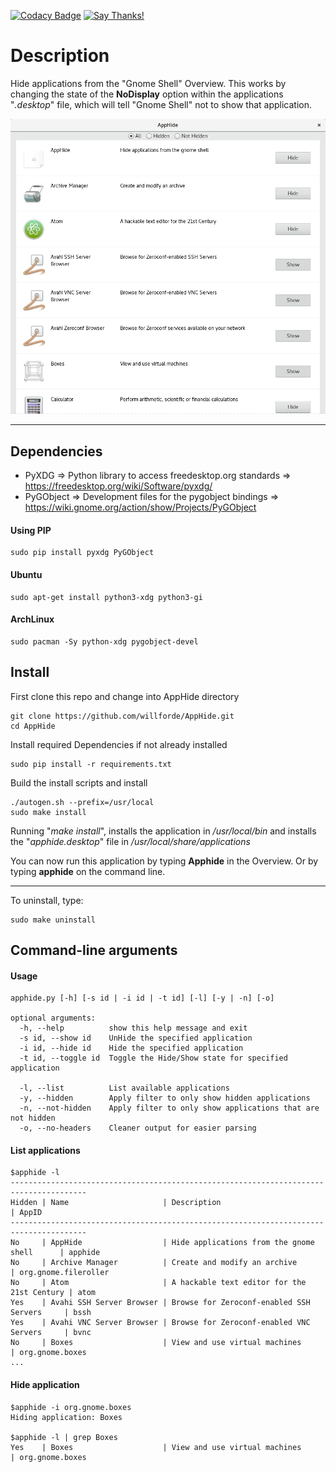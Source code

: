 [![Codacy Badge](https://api.codacy.com/project/badge/Grade/cafa154108e84a64beb02a7c610169a1)](https://www.codacy.com/app/willforde/AppHide?utm_source=github.com&amp;utm_medium=referral&amp;utm_content=willforde/AppHide&amp;utm_campaign=Badge_Grade)
[![Say Thanks!](https://img.shields.io/badge/Say%20Thanks-!-1EAEDB.svg)](https://saythanks.io/to/willforde)

# Description
Hide applications from the "Gnome Shell" Overview. This works by changing the
state of the **NoDisplay** option within the applications "*.desktop*" file,
which will tell "Gnome Shell" not to show that application.

![Screenshot of Gui](/screenshot.png "Screenshot")

-------------

## Dependencies
* PyXDG       => Python library to access freedesktop.org standards     => https://freedesktop.org/wiki/Software/pyxdg/
* PyGObject   => Development files for the pygobject bindings           => https://wiki.gnome.org/action/show/Projects/PyGObject

#### Using PIP
```
sudo pip install pyxdg PyGObject
```

#### Ubuntu
```
sudo apt-get install python3-xdg python3-gi
```

#### ArchLinux
```
sudo pacman -Sy python-xdg pygobject-devel
```

## Install
First clone this repo and change into AppHide directory
```
git clone https://github.com/willforde/AppHide.git
cd AppHide
```
Install required Dependencies if not already installed
```
sudo pip install -r requirements.txt
```
Build the install scripts and install
```
./autogen.sh --prefix=/usr/local
sudo make install
```
Running "*make install*", installs the application in */usr/local/bin*
and installs the "*apphide.desktop*" file in */usr/local/share/applications*

You can now run this application by typing **Apphide** in the Overview.
Or by typing **apphide** on the command line.

----------------
To uninstall, type:
```
sudo make uninstall
```

## Command-line arguments
#### Usage
```
apphide.py [-h] [-s id | -i id | -t id] [-l] [-y | -n] [-o]

optional arguments:
  -h, --help          show this help message and exit
  -s id, --show id    UnHide the specified application
  -i id, --hide id    Hide the specified application
  -t id, --toggle id  Toggle the Hide/Show state for specified application

  -l, --list          List available applications
  -y, --hidden        Apply filter to only show hidden applications
  -n, --not-hidden    Apply filter to only show applications that are not hidden
  -o, --no-headers    Cleaner output for easier parsing
```

#### List applications
```
$apphide -l
---------------------------------------------------------------------------------------
Hidden | Name                     | Description                                 | AppID
---------------------------------------------------------------------------------------
No     | AppHide                  | Hide applications from the gnome shell      | apphide
No     | Archive Manager          | Create and modify an archive                | org.gnome.fileroller
No     | Atom                     | A hackable text editor for the 21st Century | atom
Yes    | Avahi SSH Server Browser | Browse for Zeroconf-enabled SSH Servers     | bssh
Yes    | Avahi VNC Server Browser | Browse for Zeroconf-enabled VNC Servers     | bvnc
No     | Boxes                    | View and use virtual machines               | org.gnome.boxes
...
```

#### Hide application
```
$apphide -i org.gnome.boxes
Hiding application: Boxes

$apphide -l | grep Boxes
Yes    | Boxes                    | View and use virtual machines                | org.gnome.boxes
```